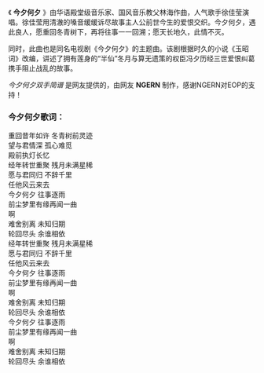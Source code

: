 

《 **今夕何夕**
》由华语殿堂级音乐家、国风音乐教父林海作曲，人气歌手徐佳莹演唱。徐佳莹用清澈的嗓音缓缓诉尽故事主人公前世今生的爱恨交织。今夕何夕，遇此良人，愿重回冬青树下，再将往事一一回溯；愿天长地久，此情不灭。

同时，此曲也是同名电视剧《今夕何夕》的主题曲。该剧根据时久的小说《玉昭词》改编，讲述了拥有莲身的“半仙”冬月与算无遗策的权臣冯夕历经三世爱恨纠葛携手阻止战乱的故事。

_今夕何夕双手简谱_ 是网友提供的，由网友 **NGERN** 制作，感谢NGERN对EOP的支持！

### 今夕何夕歌词：

重回昔年如许 冬青树前灵迹  
望与君情深 孤心难觅  
殿前执灯长忆  
经年转世重聚 残月未满星稀  
愿与君同归 不辞千里  
任他风云来去  
今夕何夕 往事逐雨  
前尘梦里有缘再闻一曲  
啊  
难舍别离 未知归期  
轮回尽头 余谁相依  
经年转世重聚 残月未满星稀  
愿与君同归 不辞千里  
任他风云来去  
今夕何夕 往事逐雨  
前尘梦里有缘再闻一曲  
啊  
难舍别离 未知归期  
轮回尽头 余谁相依  
今夕何夕 往事逐雨  
前尘梦里有缘再闻一曲  
啊  
难舍别离 未知归期  
轮回尽头 余谁相依

